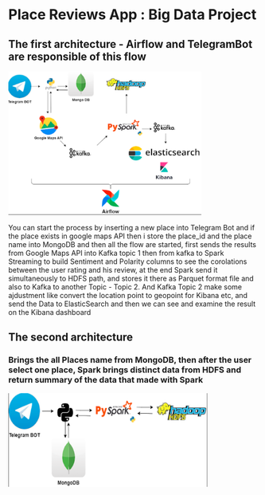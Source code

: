 # Place Reviews App : Big Data Project
## The first architecture - Airflow and TelegramBot are responsible of this flow

<img src="https://github.com/yosshor/NayaProjectBigData/blob/main/image/architecture1img.png" alt="google advertising" height="288" width="388"/> 

You can start the process by inserting a new place into Telegram Bot and if the place exists in google maps API then i store the place_id and the place name into MongoDB and then all the flow are started, first sends the results from Google Maps API into Kafka topic 1 then from kafka to Spark Streaming to build Sentiment and Polarity columns to see the corolations between the user rating and his review, at the end Spark send it simultaneously to HDFS path, and stores it there as Parquet format file and also to Kafka to another Topic - Topic 2.
And Kafka Topic 2 make some ajdustment like convert the location point to geopoint for Kibana etc, and send the Data to ElasticSearch and then we can see and examine the result on the Kibana dashboard  

## The second architecture
### Brings the all Places name from MongoDB, then after the user select one place, Spark brings distinct data from HDFS and return summary of the data that made with Spark
<img src="https://github.com/yosshor/NayaProjectBigData/blob/main/image/architecture2img.png" alt="google advertising" height="188" width="400"/> 

